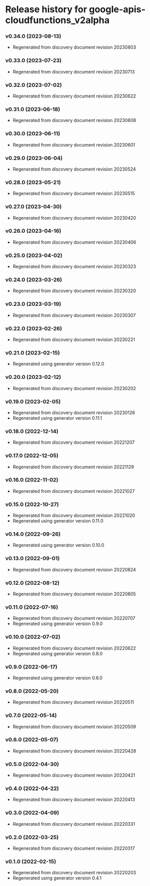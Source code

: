 # Release history for google-apis-cloudfunctions_v2alpha

### v0.34.0 (2023-08-13)

* Regenerated from discovery document revision 20230803

### v0.33.0 (2023-07-23)

* Regenerated from discovery document revision 20230713

### v0.32.0 (2023-07-02)

* Regenerated from discovery document revision 20230622

### v0.31.0 (2023-06-18)

* Regenerated from discovery document revision 20230608

### v0.30.0 (2023-06-11)

* Regenerated from discovery document revision 20230601

### v0.29.0 (2023-06-04)

* Regenerated from discovery document revision 20230524

### v0.28.0 (2023-05-21)

* Regenerated from discovery document revision 20230515

### v0.27.0 (2023-04-30)

* Regenerated from discovery document revision 20230420

### v0.26.0 (2023-04-16)

* Regenerated from discovery document revision 20230406

### v0.25.0 (2023-04-02)

* Regenerated from discovery document revision 20230323

### v0.24.0 (2023-03-26)

* Regenerated from discovery document revision 20230320

### v0.23.0 (2023-03-19)

* Regenerated from discovery document revision 20230307

### v0.22.0 (2023-02-26)

* Regenerated from discovery document revision 20230221

### v0.21.0 (2023-02-15)

* Regenerated using generator version 0.12.0

### v0.20.0 (2023-02-12)

* Regenerated from discovery document revision 20230202

### v0.19.0 (2023-02-05)

* Regenerated from discovery document revision 20230126
* Regenerated using generator version 0.11.1

### v0.18.0 (2022-12-14)

* Regenerated from discovery document revision 20221207

### v0.17.0 (2022-12-05)

* Regenerated from discovery document revision 20221129

### v0.16.0 (2022-11-02)

* Regenerated from discovery document revision 20221027

### v0.15.0 (2022-10-27)

* Regenerated from discovery document revision 20221020
* Regenerated using generator version 0.11.0

### v0.14.0 (2022-09-26)

* Regenerated using generator version 0.10.0

### v0.13.0 (2022-09-01)

* Regenerated from discovery document revision 20220824

### v0.12.0 (2022-08-12)

* Regenerated from discovery document revision 20220805

### v0.11.0 (2022-07-16)

* Regenerated from discovery document revision 20220707
* Regenerated using generator version 0.9.0

### v0.10.0 (2022-07-02)

* Regenerated from discovery document revision 20220622
* Regenerated using generator version 0.8.0

### v0.9.0 (2022-06-17)

* Regenerated using generator version 0.6.0

### v0.8.0 (2022-05-20)

* Regenerated from discovery document revision 20220511

### v0.7.0 (2022-05-14)

* Regenerated from discovery document revision 20220509

### v0.6.0 (2022-05-07)

* Regenerated from discovery document revision 20220428

### v0.5.0 (2022-04-30)

* Regenerated from discovery document revision 20220421

### v0.4.0 (2022-04-22)

* Regenerated from discovery document revision 20220413

### v0.3.0 (2022-04-09)

* Regenerated from discovery document revision 20220331

### v0.2.0 (2022-03-25)

* Regenerated from discovery document revision 20220317

### v0.1.0 (2022-02-15)

* Regenerated from discovery document revision 20220203
* Regenerated using generator version 0.4.1

